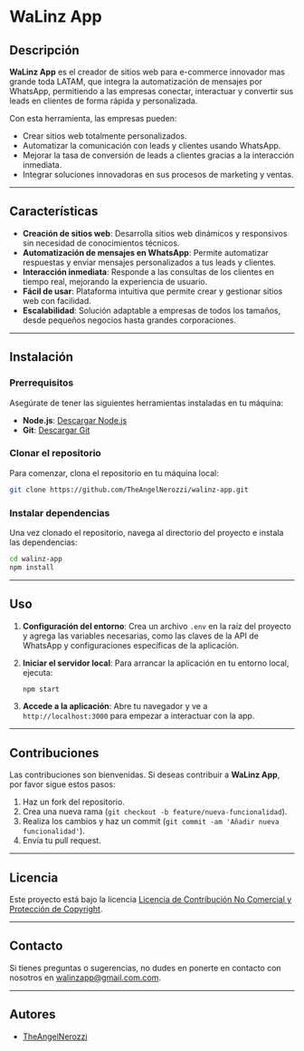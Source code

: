 # WaLinz App

## Descripción

**WaLinz App** es el creador de sitios web para e-commerce innovador mas grande toda LATAM, que integra la automatización de mensajes por WhatsApp, permitiendo a las empresas conectar, interactuar y convertir sus leads en clientes de forma rápida y personalizada.

Con esta herramienta, las empresas pueden:

- Crear sitios web totalmente personalizados.
- Automatizar la comunicación con leads y clientes usando WhatsApp.
- Mejorar la tasa de conversión de leads a clientes gracias a la interacción inmediata.
- Integrar soluciones innovadoras en sus procesos de marketing y ventas.

---

## Características

- **Creación de sitios web**: Desarrolla sitios web dinámicos y responsivos sin necesidad de conocimientos técnicos.
- **Automatización de mensajes en WhatsApp**: Permite automatizar respuestas y enviar mensajes personalizados a tus leads y clientes.
- **Interacción inmediata**: Responde a las consultas de los clientes en tiempo real, mejorando la experiencia de usuario.
- **Fácil de usar**: Plataforma intuitiva que permite crear y gestionar sitios web con facilidad.
- **Escalabilidad**: Solución adaptable a empresas de todos los tamaños, desde pequeños negocios hasta grandes corporaciones.

---

## Instalación

### Prerrequisitos

Asegúrate de tener las siguientes herramientas instaladas en tu máquina:

- **Node.js**: [Descargar Node.js](https://nodejs.org/)
- **Git**: [Descargar Git](https://git-scm.com/)

### Clonar el repositorio

Para comenzar, clona el repositorio en tu máquina local:

```bash
git clone https://github.com/TheAngelNerozzi/walinz-app.git
```

### Instalar dependencias

Una vez clonado el repositorio, navega al directorio del proyecto e instala las dependencias:

```bash
cd walinz-app
npm install
```

---

## Uso

1. **Configuración del entorno**:
   Crea un archivo `.env` en la raíz del proyecto y agrega las variables necesarias, como las claves de la API de WhatsApp y configuraciones específicas de la aplicación.

2. **Iniciar el servidor local**:
   Para arrancar la aplicación en tu entorno local, ejecuta:

   ```bash
   npm start
   ```

3. **Accede a la aplicación**:
   Abre tu navegador y ve a `http://localhost:3000` para empezar a interactuar con la app.

---

## Contribuciones

Las contribuciones son bienvenidas. Si deseas contribuir a **WaLinz App**, por favor sigue estos pasos:

1. Haz un fork del repositorio.
2. Crea una nueva rama (`git checkout -b feature/nueva-funcionalidad`).
3. Realiza los cambios y haz un commit (`git commit -am 'Añadir nueva funcionalidad'`).
4. Envía tu pull request.

---

## Licencia

Este proyecto está bajo la licencia [Licencia de Contribución No Comercial y Protección de Copyright](LICENSE).

---

## Contacto

Si tienes preguntas o sugerencias, no dudes en ponerte en contacto con nosotros en [walinzapp@gmail.com.com](walinzapp@gmail.com).

---

## Autores

- [TheAngelNerozzi](https://github.com/TheAngelNerozzi)
